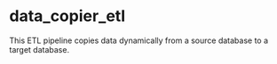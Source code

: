 # data_copier_etl
This ETL pipeline copies data dynamically from a source database to a target database.
